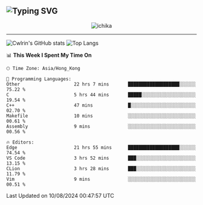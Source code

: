 ![Typing SVG](https://readme-typing-svg.demolab.com?font=Jost&size=24&pause=1000&color=7799EE&vCenter=true&multiline=true&random=false&width=435&height=100&lines=Hi+there;I'm+Sakurakouji+Nanaha;You+can+also+tell+me+Cwlrin%E2%98%86)
---
<p align="center">
  <img src="https://image.cwlrin.wiki/images/2024/06/17/Happy-Birthday2023---.png" alt="ichika" border="0" />
</p>

---
![Cwlrin's GitHub stats](https://github-readme-stats.vercel.app/api?username=cwlrin&show_icons=true&theme=buefy)
![Top Langs](https://github-readme-stats.vercel.app/api/top-langs/?username=cwlrin&layout=compact&hide=html,css)

<!--START_SECTION:waka-->
📊 **This Week I Spent My Time On** 

```text
🕑︎ Time Zone: Asia/Hong_Kong

💬 Programming Languages: 
Other                    22 hrs 7 mins       ███████████████████░░░░░░   75.22 % 
C                        5 hrs 44 mins       █████░░░░░░░░░░░░░░░░░░░░   19.54 % 
C++                      47 mins             █░░░░░░░░░░░░░░░░░░░░░░░░   02.70 % 
Makefile                 10 mins             ░░░░░░░░░░░░░░░░░░░░░░░░░   00.61 % 
Assembly                 9 mins              ░░░░░░░░░░░░░░░░░░░░░░░░░   00.56 % 

🔥 Editors: 
Edge                     21 hrs 55 mins      ███████████████████░░░░░░   74.54 % 
VS Code                  3 hrs 52 mins       ███░░░░░░░░░░░░░░░░░░░░░░   13.15 % 
CLion                    3 hrs 28 mins       ███░░░░░░░░░░░░░░░░░░░░░░   11.79 % 
Vim                      9 mins              ░░░░░░░░░░░░░░░░░░░░░░░░░   00.51 % 
```


 Last Updated on 10/08/2024 00:47:57 UTC
<!--END_SECTION:waka-->
